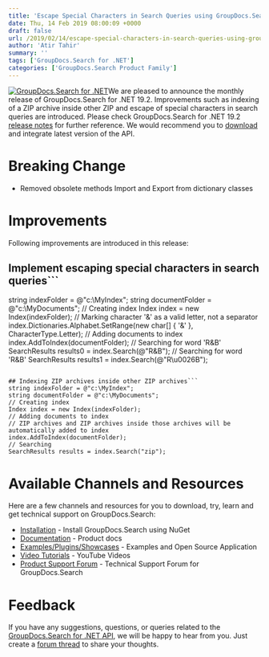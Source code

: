 ```yaml
---
title: 'Escape Special Characters in Search Queries using GroupDocs.Search for .NET 19.2'
date: Thu, 14 Feb 2019 08:00:09 +0000
draft: false
url: /2019/02/14/escape-special-characters-in-search-queries-using-groupdocs.search-for-.net-19.2/
author: 'Atir Tahir'
summary: ''
tags: ['GroupDocs.Search for .NET']
categories: ['GroupDocs.Search Product Family']
---
```


[![GroupDocs.Search for .NET](http://blog.groupdocs.com/wp-content/uploads/sites/4/2017/04/groupdocs-search-net.png)](https://www.groupdocs.com/products/search/net)We are pleased to announce the monthly release of GroupDocs.Search for .NET 19.2. Improvements such as indexing of a ZIP archive inside other ZIP and escape of special characters in search queries are introduced. Please check GroupDocs.Search for .NET 19.2 [release notes](https://docs.groupdocs.com/display/searchnet/GroupDocs.Search+for+.NET+19.2+Release+Notes) for further reference. We would recommend you to [download](https://www.nuget.org/packages/GroupDocs.Search/) and integrate latest version of the API.

# Breaking Change

*   Removed obsolete methods Import and Export from dictionary classes

# Improvements

Following improvements are introduced in this release:

## Implement escaping special characters in search queries```
string indexFolder = @"c:\MyIndex";
string documentFolder = @"c:\MyDocuments";
// Creating index
Index index = new Index(indexFolder);
// Marking character '&' as a valid letter, not a separator
index.Dictionaries.Alphabet.SetRange(new char[] { '&' }, CharacterType.Letter);
// Adding documents to index
index.AddToIndex(documentFolder);
// Searching for word 'R&B'
SearchResults results0 = index.Search(@"R\&B");
// Searching for word 'R&B'
SearchResults results1 = index.Search(@"R\u0026B");
```

## Indexing ZIP archives inside other ZIP archives```
string indexFolder = @"c:\MyIndex";
string documentFolder = @"c:\MyDocuments";
// Creating index
Index index = new Index(indexFolder);
// Adding documents to index
// ZIP archives and ZIP archives inside those archives will be automatically added to index
index.AddToIndex(documentFolder);
// Searching
SearchResults results = index.Search("zip");
```

# Available Channels and Resources

Here are a few channels and resources for you to download, try, learn and get technical support on GroupDocs.Search:

*   [Installation](https://www.nuget.org/packages/GroupDocs.Search/ "GroupDocs.Search Nuget Package") - Install GroupDocs.Search using NuGet
*   [Documentation](https://docs.groupdocs.com/display/searchnet/Getting+Started "GroupDocs.Search Documentation") - Product docs
*   [Examples/Plugins/Showcases](https://github.com/groupdocs-search/GroupDocs.Search-for-.NET "How to use Search API") - Examples and Open Source Application
*   [Video Tutorials](https://www.youtube.com/playlist?list=PL25CTxMCj5vMZGPsZX-FCtRM_UBXdLT9h "Search API video Tutorials") - YouTube Videos
*   [Product Support Forum](https://forum.groupdocs.com/c/search "GroupDocs.Search Forum") - Technical Support Forum for GroupDocs.Search

# Feedback

If you have any suggestions, questions, or queries related to the [GroupDocs.Search for .NET API](https://products.groupdocs.com/search/net), we will be happy to hear from you. Just create a [forum thread](https://forum.groupdocs.com/c/search) to share your thoughts.





